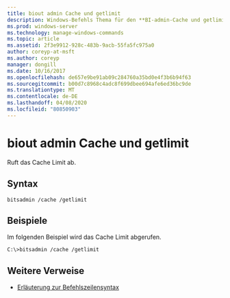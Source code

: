 ```yaml
---
title: biout admin Cache und getlimit
description: Windows-Befehls Thema für den **BI-admin-Cache und getlimit**, der das Cache Limit abruft.
ms.prod: windows-server
ms.technology: manage-windows-commands
ms.topic: article
ms.assetid: 2f3e9912-928c-483b-9acb-55fa5fc975a0
author: coreyp-at-msft
ms.author: coreyp
manager: dongill
ms.date: 10/16/2017
ms.openlocfilehash: de657e9be91ab09c284760a35bd0e4f3b6b94f63
ms.sourcegitcommit: b00d7c8968c4adc8f699dbee694afe6ed36bc9de
ms.translationtype: MT
ms.contentlocale: de-DE
ms.lasthandoff: 04/08/2020
ms.locfileid: "80850903"
---
```

# <a name="bitsadmin-cache-and-getlimit"></a>biout admin Cache und getlimit

Ruft das Cache Limit ab.

## <a name="syntax"></a>Syntax

```
bitsadmin /cache /getlimit
```

## <a name="examples"></a><a name=BKMK_examples></a>Beispiele

Im folgenden Beispiel wird das Cache Limit abgerufen.

```
C:\>bitsadmin /cache /getlimit
```

## <a name="additional-references"></a>Weitere Verweise

- [Erläuterung zur Befehlszeilensyntax](command-line-syntax-key.md)